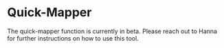# Quick-Mapper

The quick-mapper function is currently in beta. Please reach out to Hanna for further instructions on how to use this tool.